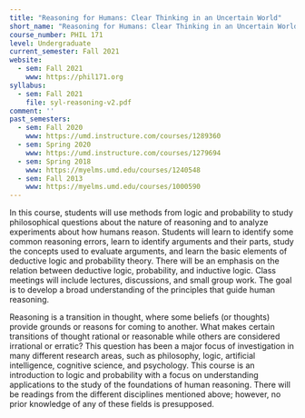 ```yaml
---
title: "Reasoning for Humans: Clear Thinking in an Uncertain World"
short_name: "Reasoning for Humans: Clear Thinking in an Uncertain World"
course_number: PHIL 171
level: Undergraduate
current_semester: Fall 2021
website:
  - sem: Fall 2021
    www: https://phil171.org
syllabus:
  - sem: Fall 2021
    file: syl-reasoning-v2.pdf
comment: ''
past_semesters:
  - sem: Fall 2020
    www: https://umd.instructure.com/courses/1289360
  - sem: Spring 2020
    www: https://umd.instructure.com/courses/1279694
  - sem: Spring 2018
    www: https://myelms.umd.edu/courses/1240548
  - sem: Fall 2013
    www: https://myelms.umd.edu/courses/1000590
---
```


In this course, students will use methods from logic and probability to study philosophical questions about the nature of reasoning and to  analyze experiments about how humans reason. Students will learn to identify some common  reasoning errors,  learn to identify arguments and their parts,  study the concepts used to evaluate arguments,  and learn  the basic elements of deductive logic and probability theory.  There will be an emphasis on  the relation between deductive logic, probability,  and inductive logic.   Class meetings will include lectures, discussions, and small group work.    The goal is to develop a broad understanding of the principles that guide human reasoning.  

Reasoning is a transition in thought, where some beliefs (or thoughts) provide grounds or reasons for coming to another.   What makes certain transitions of thought rational or reasonable while others are considered irrational or erratic? This question has been a major focus of investigation in many different research areas, such as philosophy, logic, artificial intelligence, cognitive science, and psychology.  This course is an introduction to logic and probability  with a focus on understanding applications to the study of the foundations of human reasoning. There will be readings from the different disciplines mentioned above; however,  no prior knowledge of any of these fields is presupposed.